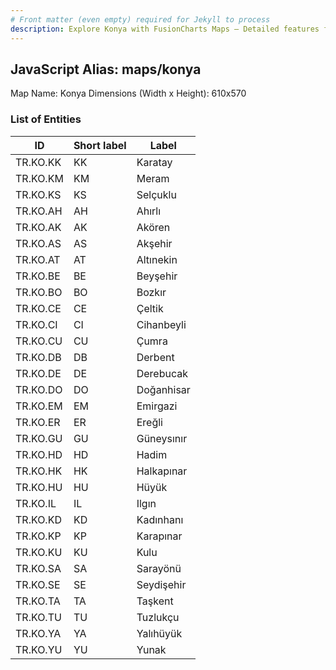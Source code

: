 ```yaml
---
# Front matter (even empty) required for Jekyll to process
description: Explore Konya with FusionCharts Maps – Detailed features for seamless integration. Try now & enhance your data visualization today! 
---
```


## JavaScript Alias: maps/konya

Map Name: Konya
Dimensions (Width x Height): 610x570





### List of Entities

ID | Short label | Label
---|---|---|
TR.KO.KK | KK | Karatay
TR.KO.KM | KM | Meram
TR.KO.KS | KS | Selçuklu
TR.KO.AH | AH | Ahırlı
TR.KO.AK | AK | Akören
TR.KO.AS | AS | Akşehir
TR.KO.AT | AT | Altınekin
TR.KO.BE | BE | Beyşehir
TR.KO.BO | BO | Bozkır
TR.KO.CE | CE | Çeltik
TR.KO.CI | CI | Cihanbeyli
TR.KO.CU | CU | Çumra
TR.KO.DB | DB | Derbent
TR.KO.DE | DE | Derebucak
TR.KO.DO | DO | Doğanhisar
TR.KO.EM | EM | Emirgazi
TR.KO.ER | ER | Ereğli
TR.KO.GU | GU | Güneysınır
TR.KO.HD | HD | Hadim
TR.KO.HK | HK | Halkapınar
TR.KO.HU | HU | Hüyük
TR.KO.IL | IL | Ilgın
TR.KO.KD | KD | Kadınhanı
TR.KO.KP | KP | Karapınar
TR.KO.KU | KU | Kulu
TR.KO.SA | SA | Sarayönü
TR.KO.SE | SE | Seydişehir
TR.KO.TA | TA | Taşkent
TR.KO.TU | TU | Tuzlukçu
TR.KO.YA | YA | Yalıhüyük
TR.KO.YU | YU | Yunak